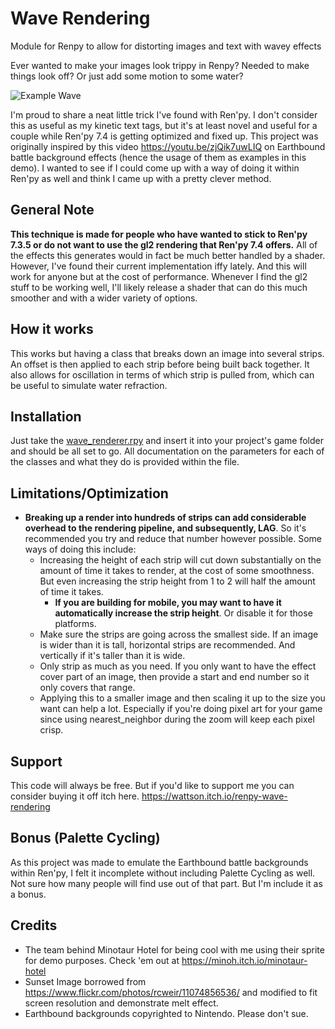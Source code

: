 # Wave Rendering
 Module for Renpy to allow for distorting images and text with wavey effects

Ever wanted to make your images look trippy in Renpy?
Needed to make things look off?
Or just add some motion to some water?

![Example Wave](example_gif/WaveRenderingExample.gif)

I'm proud to share a neat little trick I've found with Ren'py. 
I don't consider this as useful as my kinetic text tags, but it's at least novel and useful for a couple while Ren'py 7.4 is getting optimized and fixed up.
This project was originally inspired by this video https://youtu.be/zjQik7uwLIQ on Earthbound battle background effects (hence the usage of them as examples in this demo). I wanted to see if I could come up with a way of doing it within Ren'py as well and think I came up with a pretty clever method.

## General Note
**This technique is made for people who have wanted to stick to Ren'py 7.3.5 or do not want to use the gl2 rendering that Ren'py 7.4 offers.** All of the effects this generates would in fact be much better handled by a shader. However, I've found their current implementation iffy lately. And this will work for anyone but at the cost of performance. Whenever I find the gl2 stuff to be working well, I'll likely release a shader that can do this much smoother and with a wider variety of options. 

## How it works
This works but having a class that breaks down an image into several strips. An offset is then applied to each strip before being built back together. It also allows for oscillation in terms of which strip is pulled from, which can be useful to simulate water refraction.

## Installation
Just take the [wave_renderer.rpy](https://github.com/SoDaRa/WaveRendering/blob/main/game/wave_renderer.rpy) and insert it into your project's game folder and should be all set to go. All documentation on the parameters for each of the classes and what they do is provided within the file.
    
## Limitations/Optimization
- **Breaking up a render into hundreds of strips can add considerable overhead to the rendering pipeline, and subsequently, LAG**. So it's recommended you try and reduce that number however possible. Some ways of doing this include:
   - Increasing the height of each strip will cut down substantially on the amount of time it takes to render, at the cost of some smoothness. But even increasing the strip height from 1 to 2 will half the amount of time it takes. 
       - **If you are building for mobile, you may want to have it automatically increase the strip height**. Or disable it for those platforms.
   - Make sure the strips are going across the smallest side. If an image is wider than it is tall, horizontal strips are recommended. And vertically if it's taller than it is wide.
   - Only strip as much as you need. If you only want to have the effect cover part of an image, then provide a start and end number so it only covers that range.
   - Applying this to a smaller image and then scaling it up to the size you want can help a lot. Especially if you're doing pixel art for your game since using nearest_neighbor during the zoom will keep each pixel crisp. 

## Support
This code will always be free. But if you'd like to support me you can consider buying it off itch here. https://wattson.itch.io/renpy-wave-rendering

## Bonus (Palette Cycling)
As this project was made to emulate the Earthbound battle backgrounds within Ren'py, I felt it incomplete without including Palette Cycling as well. Not sure how many people will find use out of that part. But I'm include it as a bonus. 

## Credits
- The team behind Minotaur Hotel for being cool with me using their sprite for demo purposes. Check 'em out at https://minoh.itch.io/minotaur-hotel
- Sunset Image borrowed from https://www.flickr.com/photos/rcweir/11074856536/ and modified to fit screen resolution and demonstrate melt effect.
- Earthbound backgrounds copyrighted to Nintendo. Please don't sue.
